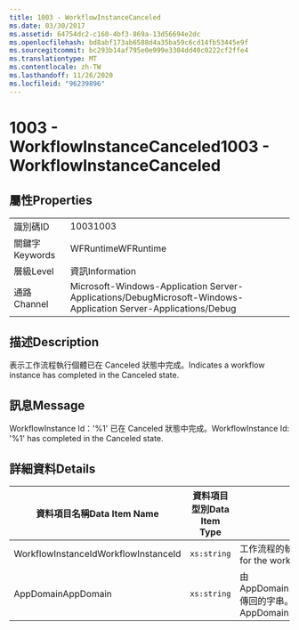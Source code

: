 ```yaml
---
title: 1003 - WorkflowInstanceCanceled
ms.date: 03/30/2017
ms.assetid: 64754dc2-c160-4bf3-869a-13d56694e2dc
ms.openlocfilehash: bd8abf173ab6588d4a35ba59c6cd14fb53445e9f
ms.sourcegitcommit: bc293b14af795e0e999e3304dd40c0222cf2ffe4
ms.translationtype: MT
ms.contentlocale: zh-TW
ms.lasthandoff: 11/26/2020
ms.locfileid: "96239896"
---
```

# <a name="1003---workflowinstancecanceled"></a><span data-ttu-id="1bca6-102">1003 - WorkflowInstanceCanceled</span><span class="sxs-lookup"><span data-stu-id="1bca6-102">1003 - WorkflowInstanceCanceled</span></span>

## <a name="properties"></a><span data-ttu-id="1bca6-103">屬性</span><span class="sxs-lookup"><span data-stu-id="1bca6-103">Properties</span></span>  
  
|||  
|-|-|  
|<span data-ttu-id="1bca6-104">識別碼</span><span class="sxs-lookup"><span data-stu-id="1bca6-104">ID</span></span>|<span data-ttu-id="1bca6-105">1003</span><span class="sxs-lookup"><span data-stu-id="1bca6-105">1003</span></span>|  
|<span data-ttu-id="1bca6-106">關鍵字</span><span class="sxs-lookup"><span data-stu-id="1bca6-106">Keywords</span></span>|<span data-ttu-id="1bca6-107">WFRuntime</span><span class="sxs-lookup"><span data-stu-id="1bca6-107">WFRuntime</span></span>|  
|<span data-ttu-id="1bca6-108">層級</span><span class="sxs-lookup"><span data-stu-id="1bca6-108">Level</span></span>|<span data-ttu-id="1bca6-109">資訊</span><span class="sxs-lookup"><span data-stu-id="1bca6-109">Information</span></span>|  
|<span data-ttu-id="1bca6-110">通路</span><span class="sxs-lookup"><span data-stu-id="1bca6-110">Channel</span></span>|<span data-ttu-id="1bca6-111">Microsoft-Windows-Application Server-Applications/Debug</span><span class="sxs-lookup"><span data-stu-id="1bca6-111">Microsoft-Windows-Application Server-Applications/Debug</span></span>|  
  
## <a name="description"></a><span data-ttu-id="1bca6-112">描述</span><span class="sxs-lookup"><span data-stu-id="1bca6-112">Description</span></span>  

 <span data-ttu-id="1bca6-113">表示工作流程執行個體已在 Canceled 狀態中完成。</span><span class="sxs-lookup"><span data-stu-id="1bca6-113">Indicates a workflow instance has completed in the Canceled state.</span></span>  
  
## <a name="message"></a><span data-ttu-id="1bca6-114">訊息</span><span class="sxs-lookup"><span data-stu-id="1bca6-114">Message</span></span>  

 <span data-ttu-id="1bca6-115">WorkflowInstance Id：'%1' 已在 Canceled 狀態中完成。</span><span class="sxs-lookup"><span data-stu-id="1bca6-115">WorkflowInstance Id: '%1' has completed in the Canceled state.</span></span>  
  
## <a name="details"></a><span data-ttu-id="1bca6-116">詳細資料</span><span class="sxs-lookup"><span data-stu-id="1bca6-116">Details</span></span>  
  
|<span data-ttu-id="1bca6-117">資料項目名稱</span><span class="sxs-lookup"><span data-stu-id="1bca6-117">Data Item Name</span></span>|<span data-ttu-id="1bca6-118">資料項目型別</span><span class="sxs-lookup"><span data-stu-id="1bca6-118">Data Item Type</span></span>|<span data-ttu-id="1bca6-119">描述</span><span class="sxs-lookup"><span data-stu-id="1bca6-119">Description</span></span>|  
|--------------------|--------------------|-----------------|  
|<span data-ttu-id="1bca6-120">WorkflowInstanceId</span><span class="sxs-lookup"><span data-stu-id="1bca6-120">WorkflowInstanceId</span></span>|`xs:string`|<span data-ttu-id="1bca6-121">工作流程的執行個體 ID。</span><span class="sxs-lookup"><span data-stu-id="1bca6-121">The instance id for the workflow</span></span>|  
|<span data-ttu-id="1bca6-122">AppDomain</span><span class="sxs-lookup"><span data-stu-id="1bca6-122">AppDomain</span></span>|`xs:string`|<span data-ttu-id="1bca6-123">由 AppDomain.CurrentDomain.FriendlyName 傳回的字串。</span><span class="sxs-lookup"><span data-stu-id="1bca6-123">The string returned by AppDomain.CurrentDomain.FriendlyName.</span></span>|
